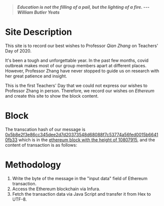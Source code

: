 > ***Education is not the filling of a pail, but the lighting of a fire. --- William Butler Yeats***

# Site Description
This site is to record our best wishes to Professor _Qian Zhang_ on Teachers' Day of 2020. 

It's been a tough and unforgettable year. In the past few months, covid outbreak makes most of our group members apart at different places. However, Professor Zhang have never stopped to guide us on research with her great patience and insight. 

This is the first Teachers' Day that we could not express our wishes to Professor Zhang in person. Therefore, we record our wishes on _Ethereum_ and create this site to show the block content. 

# Block
The transcation hash of our message is <a href="https://etherscan.io/tx/0x5b8e2f3e86cc345dee2d7d20373548d68088f7c53774a56fed0015b66410fb33" target="_blank">0x5b8e2f3e86cc345dee2d7d20373548d68088f7c53774a56fed0015b66410fb33</a> which is in the  <a href="https://etherscan.io/block/10807915" target="_blank">ethereum block with the height of 10807915</a>, and the content of transaction is as follows:

<script src="https://unpkg.com/web3@latest/dist/web3.min.js"></script>
<script type="text/javascript" src="./fetch.js" charset="utf-8"></script>
<blockquote>
<div id="text"></div>
</blockquote>
  
# Methodology
1. Write the byte of the message in the "input data" field of Ethereum transaction.
2. Access the Ethereum blockchain via Infura.
3. Fetch the transaction data via Java Script and transfer it from Hex to UTF-8.
